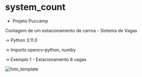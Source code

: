 # system_count

- Projeto Puccamp

Contagem de um estacionamento de carros - Sistema de Vagas

-> Python 3.11.0

-> Imports opencv-python, numby

-> Exemplo 1 - Estacionamento 8 vagas

![foto_template](https://github.com/user-attachments/assets/41060a99-ade4-449a-87e4-55f9e6069701)
